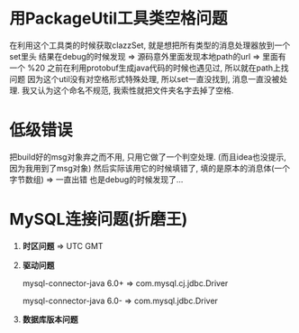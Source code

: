 # 用PackageUtil工具类空格问题

在利用这个工具类的时候获取clazzSet, 就是想把所有类型的消息处理器放到一个set里头
结果在debug的时候发现 => 源码意外里面发现本地path的url => 里面有一个 %20 
之前在利用protobuf生成java代码的时候也遇见过, 所以就在path上找问题
因为这个util没有对空格形式特殊处理, 所以set一直没找到, 消息一直没被处理.
我又认为这个命名不规范, 我索性就把文件夹名字去掉了空格.

# 低级错误

把build好的msg对象弃之而不用, 只用它做了一个判空处理. (而且idea也没提示, 因为我用到了msg对象)
然后实际该用它的时候填错了, 填的是原本的消息体(一个字节数组) => 一直出错
也是debug的时候发现了...



# MySQL连接问题(折磨王)

1. **时区问题** => UTC GMT

2. **驱动问题**

   mysql-connector-java 6.0+ => com.mysql.cj.jdbc.Driver

   mysql-connector-java 6.0- => com.mysql.jdbc.Driver

3. **数据库版本问题**

